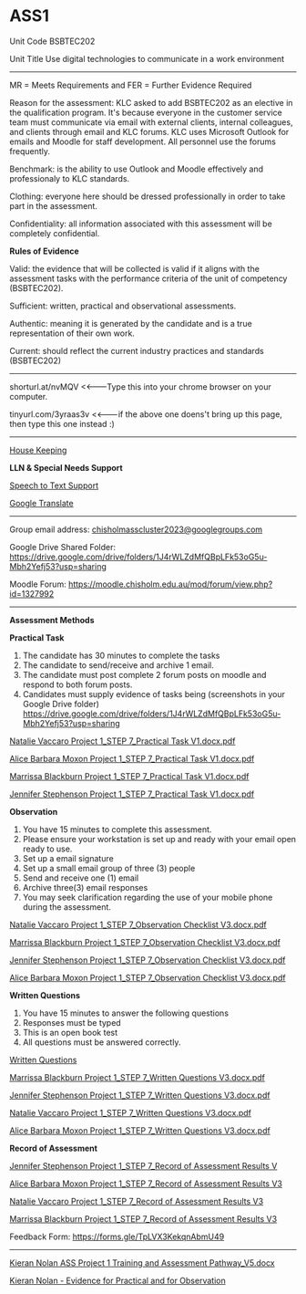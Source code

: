 # ASS1

Unit Code 
 BSBTEC202
 
Unit Title
 Use digital technologies to communicate in a work environment
 
 --------------------------------------------------------------------------------------------------------------------

MR = Meets Requirements and FER = Further Evidence Required 

Reason for the assessment: KLC asked to add BSBTEC202 as an elective in the qualification program. It's because everyone in the customer service team must communicate via email with external clients, internal colleagues, and clients through email and KLC forums. KLC uses Microsoft Outlook for emails and Moodle for staff development. All personnel use the forums frequently.

Benchmark: is the ability to use Outlook and Moodle effectively and professionaly to KLC standards.

Clothing: everyone here should be dressed professionally in order to take part in the assessment.

Confidentiality: all information associated with this assessment will be completely confidential.

**Rules of Evidence**

Valid: the evidence that will be collected is valid if it aligns with the assessment tasks with the performance criteria of the unit of competency (BSBTEC202).

Sufficient: written, practical and observational assessments.

Authentic: meaning it is generated by the candidate and is a true representation of their own work.

Current: should reflect the current industry practices and standards (BSBTEC202)

--------------------------------------------------------------------------------------------------------------------

shorturl.at/nvMQV <<---Type this into your chrome browser on your computer.

tinyurl.com/3yraas3v <<---if the above one doens't bring up this page, then type this one instead :)

--------------------------------------------------------------------------------------------------------------------

[House Keeping](https://docs.google.com/presentation/d/1AyzNiL2phj4UqAjSJfo6TfwsrEu25S7o402j36u6WEU/edit?usp=sharing)

**LLN & Special Needs Support**

[Speech to Text Support](https://support.google.com/docs/answer/4492226?hl=en)

[Google Translate](https://translate.google.com/)

--------------------------------------------------------------------------------------------------------------------

Group email address: chisholmasscluster2023@googlegroups.com

Google Drive Shared Folder: https://drive.google.com/drive/folders/1J4rWLZdMfQBpLFk53oG5u-Mbh2Yefj53?usp=sharing

Moodle Forum: https://moodle.chisholm.edu.au/mod/forum/view.php?id=1327992

--------------------------------------------------------------------------------------------------------------------


**Assessment Methods**





**Practical Task**

1. The candidate has 30 minutes to complete the tasks
2. The candidate to send/receive and archive 1 email.
3. The candidate must post complete 2 forum posts on moodle and
respond to both forum posts.
4. Candidates must supply evidence of tasks being (screenshots in your Google Drive folder) https://drive.google.com/drive/folders/1J4rWLZdMfQBpLFk53oG5u-Mbh2Yefj53?usp=sharing


[Natalie Vaccaro Project 1_STEP 7_Practical Task V1.docx.pdf](https://github.com/kdnolanchisholm/ASSProject1/files/10962072/Natalie.Vaccaro.Project.1_STEP.7_Practical.Task.V1.docx.pdf)

[Alice Barbara Moxon Project 1_STEP 7_Practical Task V1.docx.pdf](https://github.com/kdnolanchisholm/ASSProject1/files/10962073/Alice.Barbara.Moxon.Project.1_STEP.7_Practical.Task.V1.docx.pdf)

[Marrissa Blackburn Project 1_STEP 7_Practical Task V1.docx.pdf](https://github.com/kdnolanchisholm/ASSProject1/files/10962075/Marrissa.Blackburn.Project.1_STEP.7_Practical.Task.V1.docx.pdf)

[Jennifer Stephenson Project 1_STEP 7_Practical Task V1.docx.pdf](https://github.com/kdnolanchisholm/ASSProject1/files/10962076/Jennifer.Stephenson.Project.1_STEP.7_Practical.Task.V1.docx.pdf)

**Observation**
1. You have 15 minutes to complete this assessment.
2. Please ensure your workstation is set up and ready with your email open ready
to use.
3. Set up a email signature
4. Set up a small email group of three (3) people
5. Send and receive one (1) email
6. Archive three(3) email responses
7. You may seek clarification regarding the use of your mobile phone during the
assessment.


[Natalie Vaccaro Project 1_STEP 7_Observation Checklist V3.docx.pdf](https://github.com/kdnolanchisholm/ASSProject1/files/10962151/Natalie.Vaccaro.Project.1_STEP.7_Observation.Checklist.V3.docx.pdf)

[Marrissa Blackburn Project 1_STEP 7_Observation Checklist V3.docx.pdf](https://github.com/kdnolanchisholm/ASSProject1/files/10962153/Marrissa.Blackburn.Project.1_STEP.7_Observation.Checklist.V3.docx.pdf)

[Jennifer Stephenson Project 1_STEP 7_Observation Checklist V3.docx.pdf](https://github.com/kdnolanchisholm/ASSProject1/files/10962154/Jennifer.Stephenson.Project.1_STEP.7_Observation.Checklist.V3.docx.pdf)

[Alice Barbara Moxon Project 1_STEP 7_Observation Checklist V3.docx.pdf](https://github.com/kdnolanchisholm/ASSProject1/files/10962155/Alice.Barbara.Moxon.Project.1_STEP.7_Observation.Checklist.V3.docx.pdf)


**Written Questions**

1. You have 15 minutes to answer the following questions
2. Responses must be typed
3. This is an open book test
4. All questions must be answered correctly.

[Written Questions](https://docs.google.com/document/d/1UElGGGrblJkueQwMMyXElNzq75VK4ixn/edit?usp=sharing&ouid=112407030949213386815&rtpof=true&sd=true)

[Marrissa Blackburn Project 1_STEP 7_Written Questions V3.docx.pdf](https://github.com/kdnolanchisholm/ASSProject1/files/10961897/Marrissa.Blackburn.Project.1_STEP.7_Written.Questions.V3.docx.pdf)

[Jennifer Stephenson Project 1_STEP 7_Written Questions V3.docx.pdf](https://github.com/kdnolanchisholm/ASSProject1/files/10961903/Jennifer.Stephenson.Project.1_STEP.7_Written.Questions.V3.docx.pdf)

[Natalie Vaccaro Project 1_STEP 7_Written Questions V3.docx.pdf](https://github.com/kdnolanchisholm/ASSProject1/files/10961906/Natalie.Vaccaro.Project.1_STEP.7_Written.Questions.V3.docx.pdf)

[Alice Barbara Moxon Project 1_STEP 7_Written Questions V3.docx.pdf](https://github.com/kdnolanchisholm/ASSProject1/files/10961907/Alice.Barbara.Moxon.Project.1_STEP.7_Written.Questions.V3.docx.pdf)





**Record of Assessment**

[Jennifer Stephenson Project 1_STEP 7_Record of Assessment Results V](https://docs.google.com/document/d/1frWjztM8NtZ-6vn92uZBZn3kGyINZNOD/edit?usp=sharing&ouid=112407030949213386815&rtpof=true&sd=true)

[Alice Barbara Moxon Project 1_STEP 7_Record of Assessment Results V3](https://docs.google.com/document/d/1ViWx_m78ur6Q54VVxJH5tlNNbx35yGOE/edit?usp=sharing&ouid=112407030949213386815&rtpof=true&sd=true)

[Natalie Vaccaro Project 1_STEP 7_Record of Assessment Results V3](https://docs.google.com/document/d/1GgGdfhaWSL5G9a97T45fx_A9hqg6WyXr/edit?usp=sharing&ouid=112407030949213386815&rtpof=true&sd=true)

[Marrissa Blackburn Project 1_STEP 7_Record of Assessment Results V3](https://docs.google.com/document/d/1z66OKYbOF_Inqt0qa-Ua6Q5gifLc0YxK/edit?usp=sharing&ouid=112407030949213386815&rtpof=true&sd=true)


Feedback Form: https://forms.gle/TpLVX3KekqnAbmU49


--------------------------------------------------------------------------------------------------------------------

[Kieran Nolan ASS Project 1 Training and Assessment Pathway_V5.docx](https://docs.google.com/document/d/18WzniSgsHSfWYSudpVw3dQ7Cg85EapB5/edit?usp=sharing&ouid=112407030949213386815&rtpof=true&sd=true)

[Kieran Nolan - Evidence for Practical and for Observation](https://docs.google.com/document/d/1uLtKw6AIS3zHSbqPCtEYVGGInv5rrmHL5ZGrS6sUE5w/edit?usp=sharing)

